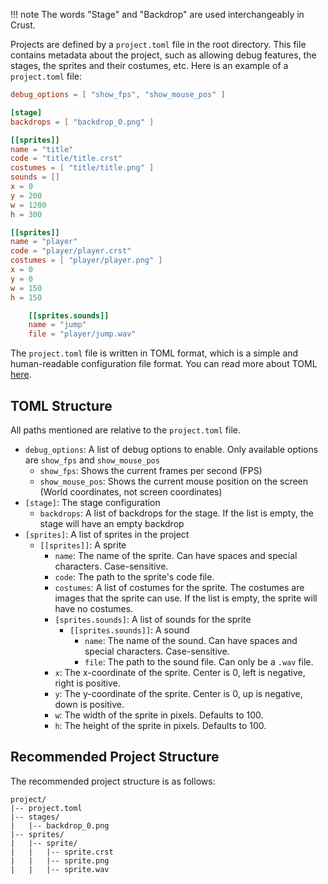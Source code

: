 !!! note
    The words "Stage" and "Backdrop" are used interchangeably in Crust.

Projects are defined by a `project.toml` file in the root directory. This file contains metadata about the project, such as allowing debug features, the stages, the sprites and their costumes, etc. Here is an example of a `project.toml` file:

```toml
debug_options = [ "show_fps", "show_mouse_pos" ]

[stage]
backdrops = [ "backdrop_0.png" ]

[[sprites]]
name = "title"
code = "title/title.crst"
costumes = [ "title/title.png" ]
sounds = []
x = 0
y = 200
w = 1200
h = 300

[[sprites]]
name = "player"
code = "player/player.crst"
costumes = [ "player/player.png" ]
x = 0
y = 0
w = 150
h = 150

    [[sprites.sounds]]
    name = "jump"
    file = "player/jump.wav"
```

The `project.toml` file is written in TOML format, which is a simple and human-readable configuration file format. You can read more about TOML [here](https://toml.io/en/).

## TOML Structure

All paths mentioned are relative to the `project.toml` file.

- `debug_options`: A list of debug options to enable. Only available options are `show_fps` and `show_mouse_pos`
    - `show_fps`: Shows the current frames per second (FPS)
    - `show_mouse_pos`: Shows the current mouse position on the screen (World coordinates, not screen coordinates)
- `[stage]`: The stage configuration
    - `backdrops`: A list of backdrops for the stage. If the list is empty, the stage will have an empty backdrop
- `[sprites]`: A list of sprites in the project
    - `[[sprites]]`: A sprite
        - `name`: The name of the sprite. Can have spaces and special characters. Case-sensitive.
        - `code`: The path to the sprite's code file.
        - `costumes`: A list of costumes for the sprite. The costumes are images that the sprite can use. If the list is empty, the sprite will have no costumes.
        - `[sprites.sounds]`: A list of sounds for the sprite
            - `[[sprites.sounds]]`: A sound
                - `name`: The name of the sound. Can have spaces and special characters. Case-sensitive.
                - `file`: The path to the sound file. Can only be a `.wav` file.
        - `x`: The x-coordinate of the sprite. Center is 0, left is negative, right is positive.
        - `y`: The y-coordinate of the sprite. Center is 0, up is negative, down is positive.
        - `w`: The width of the sprite in pixels. Defaults to 100.
        - `h`: The height of the sprite in pixels. Defaults to 100.

## Recommended Project Structure

The recommended project structure is as follows:

```
project/
|-- project.toml
|-- stages/
|   |-- backdrop_0.png
|-- sprites/
|   |-- sprite/
|   |   |-- sprite.crst
|   |   |-- sprite.png
|   |   |-- sprite.wav
```
